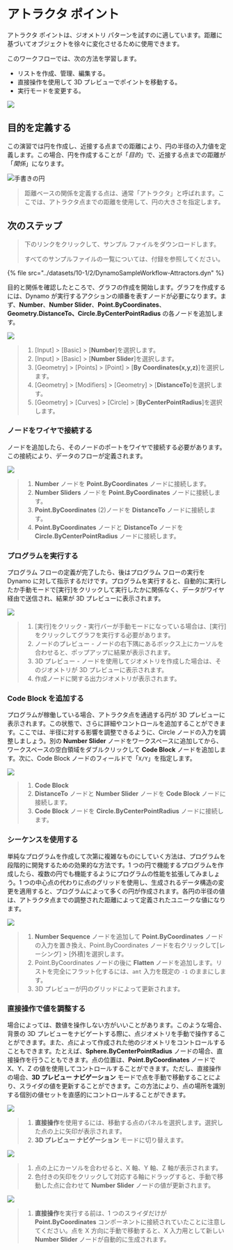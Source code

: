 # アトラクタ ポイント

アトラクタ ポイントは、ジオメトリ パターンを試すのに適しています。距離に基づいてオブジェクトを徐々に変化させるために使用できます。

このワークフローでは、次の方法を学習します。

* リストを作成、管理、編集する。
* 直接操作を使用して 3D プレビューでポイントを移動する。
* 実行モードを変更する。

![](../images/10-1/2/attractor1.gif)

## 目的を定義する

この演習では円を作成し、近接する点までの距離により、円の半径の入力値を定義します。この場合、円を作成することが「_目的_」で、近接する点までの距離が「_関係_」になります。

![手書きの円](../images/10-1/2/00-Hand-Sketch-of-Circle.png)

> 距離ベースの関係を定義する点は、通常「アトラクタ」と呼ばれます。ここでは、アトラクタ点までの距離を使用して、円の大きさを指定します。

## 次のステップ

> 下のリンクをクリックして、サンプル ファイルをダウンロードします。
>
> すべてのサンプルファイルの一覧については、付録を参照してください。

{% file src="../datasets/10-1/2/DynamoSampleWorkflow-Attractors.dyn" %}

目的と関係を確認したところで、グラフの作成を開始します。グラフを作成するには、Dynamo が実行するアクションの順番を表すノードが必要になります。まず、**Number**、**Number Slider**、**Point.ByCoordinates**、**Geometry.DistanceTo、Circle.ByCenterPointRadius** の各ノードを追加します。

![](../images/10-1/2/attractor(2).png)

> 1. [Input] > [Basic] > [**Number**]を選択します。
> 2. [Input] > [Basic] > [**Number Slider**]を選択します。
> 3. [Geometry] > [Points] > [Point] > [**By Coordinates(x,y,z)**]を選択します。
> 4. [Geometry] > [Modifiers] > [Geometry] > [**DistanceTo**]を選択します。
> 5. [Geometry] > [Curves] > [Circle] > [**ByCenterPointRadius**]を選択します。

### ノードをワイヤで接続する

ノードを追加したら、そのノードのポートをワイヤで接続する必要があります。この接続により、データのフローが定義されます。

![](../images/10-1/2/attractor(3).png)

> 1. **Number** ノードを **Point.ByCoordinates** ノードに接続します。
> 2. **Number Sliders** ノードを **Point.ByCoordinates** ノードに接続します。
> 3. **Point.ByCoordinates** (2)ノードを **DistanceTo** ノードに接続します。
> 4. **Point.ByCoordinates** ノードと **DistanceTo** ノードを **Circle.ByCenterPointRadius** ノードに接続します。

### プログラムを実行する

プログラム フローの定義が完了したら、後はプログラム フローの実行を Dynamo に対して指示するだけです。プログラムを実行すると、自動的に実行したか手動モードで[実行]をクリックして実行したかに関係なく、データがワイヤ経由で送信され、結果が 3D プレビューに表示されます。

![](../images/10-1/2/attractor(4).png)

> 1. [実行]をクリック - 実行バーが手動モードになっている場合は、[実行]をクリックしてグラフを実行する必要があります。
> 2. ノードのプレビュー - ノードの右下隅にあるボックス上にカーソルを合わせると、ポップアップに結果が表示されます。
> 3. 3D プレビュー - ノードを使用してジオメトリを作成した場合は、そのジオメトリが 3D プレビューに表示されます。
> 4. 作成ノードに関する出力ジオメトリが表示されます。

### **Code Block** を追加する

プログラムが稼働している場合、アトラクタ点を通過する円が 3D プレビューに表示されます。この状態で、さらに詳細やコントロールを追加することができます。ここでは、半径に対する影響を調整できるように、Circle ノードの入力を調整しましょう。別の **Number Slider** ノードをワークスペースに追加してから、ワークスペースの空白領域をダブルクリックして **Code Block** ノードを追加します。次に、Code Block ノードのフィールドで「`X/Y`」を指定します。

![](../images/10-1/2/attractor(5).png)

> 1. **Code Block**
> 2. **DistanceTo** ノードと **Number Slider** ノードを **Code Block** ノードに接続します。
> 3. **Code Block** ノードを **Circle.ByCenterPointRadius** ノードに接続します。

### シーケンスを使用する

単純なプログラムを作成して次第に複雑なものにしていく方法は、プログラムを段階的に開発するための効果的な方法です。1 つの円で機能するプログラムを作成したら、複数の円でも機能するようにプログラムの性能を拡張してみましょう。1 つの中心点の代わりに点のグリッドを使用し、生成されるデータ構造の変更を適用すると、プログラムによって多くの円が作成されます。各円の半径の値は、アトラクタ点までの調整された距離によって定義されたユニークな値になります。

![](../images/10-1/2/attractor(6).png)

> 1. **Number Sequence** ノードを追加して **Point.ByCoordinates** ノードの入力を置き換え、Point.ByCoordinates ノードを右クリックして[レーシング] > [外積]を選択します。
> 2. Point.ByCoordinates ノードの後に **Flatten** ノードを追加します。リストを完全にフラット化するには、`amt` 入力を既定の `-1` のままにします。
> 3. 3D プレビューが円のグリッドによって更新されます。

### 直接操作で値を調整する

場合によっては、数値を操作しない方がいいことがあります。このような場合、背景の 3D プレビューをナビゲートする際に、点ジオメトリを手動で操作することができます。また、点によって作成された他のジオメトリをコントロールすることもできます。たとえば、**Sphere.ByCenterPointRadius** ノードの場合、直接操作を行うこともできます。点の位置は、**Point.ByCoordinates** ノードで X、Y、Z の値を使用してコントロールすることができます。ただし、直接操作の場合、**3D プレビュー ナビゲーション** モードで点を手動で移動することにより、スライダの値を更新することができます。この方法により、点の場所を識別する個別の値セットを直感的にコントロールすることができます。

![](../images/10-1/2/attractor(7).png)

> 1. **直接操作**を使用するには、移動する点のパネルを選択します。選択した点の上に矢印が表示されます。
> 2. **3D プレビュー ナビゲーション** モードに切り替えます。

![](../images/10-1/2/attractor\(8\).png)

> 1. 点の上にカーソルを合わせると、X 軸、Y 軸、Z 軸が表示されます。
> 2. 色付きの矢印をクリックして対応する軸にドラッグすると、手動で移動した点に合わせて **Number Slider** ノードの値が更新されます。

![](../images/10-1/2/attractor(1).png)

> 1. **直接操作**を実行する前は、1 つのスライダだけが **Point.ByCoordinates** コンポーネントに接続されていたことに注意してください。点を X 方向に手動で移動すると、X 入力用として新しい **Number Slider** ノードが自動的に生成されます。

